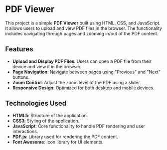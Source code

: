 # PDF Viewer

This project is a simple **PDF Viewer** built using HTML, CSS, and JavaScript. It allows users to upload and view PDF files in the browser. The functionality includes navigating through pages and zooming in/out of the PDF content.

## Features

- **Upload and Display PDF Files**: Users can open a PDF file from their device and view it in the browser.
- **Page Navigation**: Navigate between pages using "Previous" and "Next" buttons.
- **Zoom Control**: Adjust the zoom level of the PDF using a slider.
- **Responsive Design**: Optimized for both desktop and mobile devices.

## Technologies Used

- **HTML5**: Structure of the application.
- **CSS3**: Styling of the application.
- **JavaScript**: Core functionality to handle PDF rendering and user interactions.
- **PDF.js**: Library used for rendering the PDF content.
- **Font Awesome**: Icon library for UI elements.

